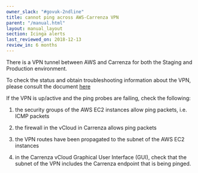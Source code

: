 ```yaml
---
owner_slack: "#govuk-2ndline"
title: cannot ping across AWS-Carrenza VPN
parent: "/manual.html"
layout: manual_layout
section: Icinga alerts
last_reviewed_on: 2018-12-13
review_in: 6 months
---
```


There is a VPN tunnel between AWS and Carrenza for both the Staging and
Production environment.

To check the status and obtain troubleshooting information about the VPN,
please consult the document
[here](https://docs.publishing.service.gov.uk/manual/vpn.html)

If the VPN is up/active and the ping probes are failing, check the following:

1. the security groups of the AWS EC2 instances allow ping packets, i.e. ICMP
   packets

2. the firewall in the vCloud in Carrenza allows ping packets

3. the VPN routes have been propagated to the subnet of the AWS EC2 instances

4. in the Carrenza vCloud Graphical User Interface (GUI), check that the subnet
   of the VPN includes the Carrenza endpoint that is being pinged.
